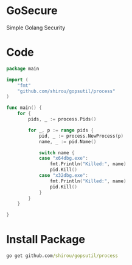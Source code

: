 # GoSecure
Simple Golang Security

# Code
```go
package main

import (
	"fmt"
	"github.com/shirou/gopsutil/process"
)

func main() {
	for {
		pids, _ := process.Pids()

		for _, p := range pids {
			pid, _ := process.NewProcess(p)
			name, _ := pid.Name()

			switch name {
			case "x64dbg.exe":
				fmt.Println("Killed:", name)
				pid.Kill()
			case "x32dbg.exe":
				fmt.Println("Killed:", name)
				pid.Kill()
			}
		}
	}

}
```

# Install Package
```cmd
go get github.com/shirou/gopsutil/process
```
